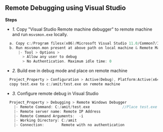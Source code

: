 ## Remote Debugging using Visual Studio
**Steps**
- *1.* Copy "Visual Studio Remote machine debugger" to remote machine and run `msvsmon.exe` locally.
```c
  a. Copy c:/Program filesx(x86)/Microsoft Visual Studio 11.0/Common7/IDE/Remote Debugger/x64  to remote machine
  b. Run msvsmon.mon present at above path on local machine & Remote Machine Both
      |- Tool > Options >
        > Allow any user to debug
        > No Authentication. Maximum idle time: 0
```
- *2.* Build exe in debug mode and place on remote machine
```c
  Project_Property > Configuration > Active(Debug), Platform:Active(x64)
  copy test.exe to c:/amit/test.exe on remote machine
```
- *3.* Configure remote debug in Visual Studio
```c
  Project_Property > Debugging > Remote Windows Debugger
    |- Remote Command: C:/amit/test.exe               //Place test.exe in c:/amit on Remote machine
    |- Remote server name: Remote IP Address
    |- Remote Command Arguments:  -i
    |- Working Directory: C:/amit
    |- Connection:        Remote with no authentication
```
